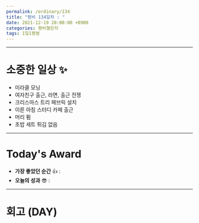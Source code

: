 ```yaml
---
permalink: /ordinary/134
title: "평비 134일차 : "
date: 2021-12-19 20:00:00 +0900
categories: 평비챌린지
tags: 1일1평범
---
```


---
# 소중한 일상 ✨
- 미라클 모닝
- 여자친구 출근, 라면, 출근 전쟁
- 크리스마스 트리 패브릭 설치
- 이른 아침 스터디 카페 출근
- 머리 펌
- 초밥 세트 튀김 없음

---
# Today's Award
- **가장 좋았던 순간** 👍 : 
- **오늘의 성과** 😎 : 

---
# 회고 (DAY)
